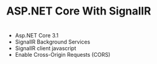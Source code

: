 # ASP.NET Core With SignalIR
# 
#
- Asp.NET Core 3.1
- SignalIR Background Services
- SignalIR client javascript
- Enable Cross-Origin Requests (CORS)


